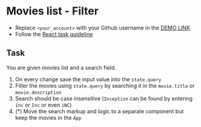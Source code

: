 # Movies list - Filter
- Replace `<your_account>` with your Github username in the
 [DEMO LINK](https://nznmv.github.io/react_movies-list-filter/)
- Follow the [React task guideline](https://github.com/mate-academy/react_task-guideline#react-tasks-guideline)

## Task
You are given movies list and a search field.
1. On every change save the input value into the `state.query`
1. Filter the movies using `state.query` by searching it in the `movie.title` or `movie.description`
1. Search should be case insensitive (`Inception` can be found by entering `inc` or `Inc` or even `iNC`)
1. (*) Move the search markup and logic to a separate component but keep the movies in the `App`
